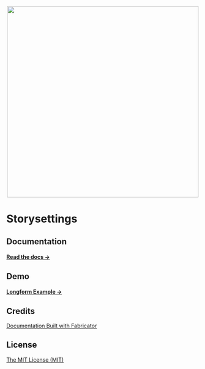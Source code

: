 <p align="center">
  <img src="http://storysettings.surge.sh/assets/storysettings/images/storysettings-logo.svg" width="500">
</p>

# Storysettings

## Documentation

#### [Read the docs →](http://storysettings.surge.sh)

## Demo

#### [Longform Example →](http://storysettings.surge.sh/examples/longform.html)

####

## Credits

[Documentation Built with Fabricator](http://fbrctr.github.io/)

## License

[The MIT License (MIT)](http://opensource.org/licenses/mit-license.php)
